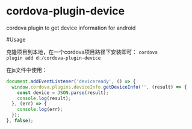 # cordova-plugin-device
cordova plugin to get device information for android


#Usage

克隆项目到本地，在一个cordova项目路径下安装即可：
<code>cordova plugin add d:/cordova-plugin-device</code>

在js文件中使用：
```javascript
document.addEventListener('deviceready', () => {
  window.cordova.plugins.deviceInfo.getDeviceInfo('', (result) => {
    const device = JSON.parse(result);
    console.log(result);
  }, (err) => {
    console.log(err);
  });
}, false);
```

